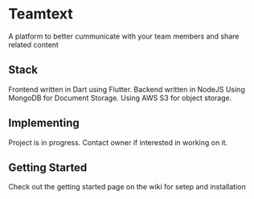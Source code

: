 # Teamtext
A platform to better cummunicate with your team members and share related content
## Stack

Frontend written in Dart using Flutter.
Backend written in NodeJS
Using MongoDB for Document Storage.
Using AWS S3 for object storage.

## Implementing

Project is in progress. Contact owner if interested in working on it. 

## Getting Started

Check out the getting started page on the wiki for setep and installation

